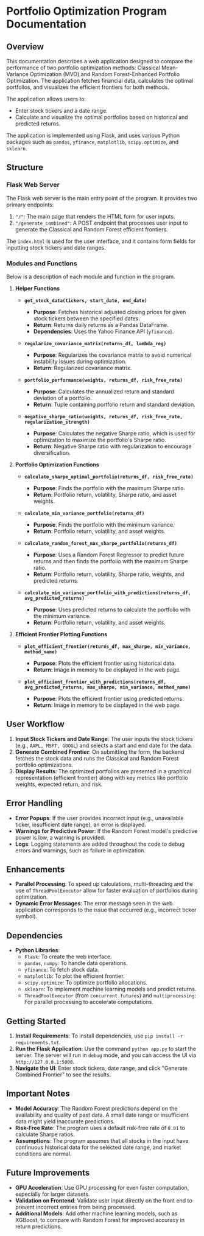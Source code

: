# Portfolio Optimization Program Documentation

## Overview

This documentation describes a web application designed to compare the performance of two portfolio optimization methods: Classical Mean-Variance Optimization (MVO) and Random Forest-Enhanced Portfolio Optimization. The application fetches financial data, calculates the optimal portfolios, and visualizes the efficient frontiers for both methods.

The application allows users to:
- Enter stock tickers and a date range.
- Calculate and visualize the optimal portfolios based on historical and predicted returns.

The application is implemented using Flask, and uses various Python packages such as `pandas`, `yfinance`, `matplotlib`, `scipy.optimize`, and `sklearn`.

## Structure

### Flask Web Server
The Flask web server is the main entry point of the program. It provides two primary endpoints:
1. `"/"`: The main page that renders the HTML form for user inputs.
2. `"/generate_combined"`: A POST endpoint that processes user input to generate the Classical and Random Forest efficient frontiers.

The `index.html` is used for the user interface, and it contains form fields for inputting stock tickers and date ranges.

### Modules and Functions
Below is a description of each module and function in the program.

1. **Helper Functions**
   - **`get_stock_data(tickers, start_date, end_date)`**
     - **Purpose**: Fetches historical adjusted closing prices for given stock tickers between the specified dates.
     - **Return**: Returns daily returns as a Pandas DataFrame.
     - **Dependencies**: Uses the Yahoo Finance API (`yfinance`).

   - **`regularize_covariance_matrix(returns_df, lambda_reg)`**
     - **Purpose**: Regularizes the covariance matrix to avoid numerical instability issues during optimization.
     - **Return**: Regularized covariance matrix.

   - **`portfolio_performance(weights, returns_df, risk_free_rate)`**
     - **Purpose**: Calculates the annualized return and standard deviation of a portfolio.
     - **Return**: Tuple containing portfolio return and standard deviation.

   - **`negative_sharpe_ratio(weights, returns_df, risk_free_rate, regularization_strength)`**
     - **Purpose**: Calculates the negative Sharpe ratio, which is used for optimization to maximize the portfolio's Sharpe ratio.
     - **Return**: Negative Sharpe ratio with regularization to encourage diversification.

2. **Portfolio Optimization Functions**
   - **`calculate_sharpe_optimal_portfolio(returns_df, risk_free_rate)`**
     - **Purpose**: Finds the portfolio with the maximum Sharpe ratio.
     - **Return**: Portfolio return, volatility, Sharpe ratio, and asset weights.

   - **`calculate_min_variance_portfolio(returns_df)`**
     - **Purpose**: Finds the portfolio with the minimum variance.
     - **Return**: Portfolio return, volatility, and asset weights.

   - **`calculate_random_forest_max_sharpe_portfolio(returns_df)`**
     - **Purpose**: Uses a Random Forest Regressor to predict future returns and then finds the portfolio with the maximum Sharpe ratio.
     - **Return**: Portfolio return, volatility, Sharpe ratio, weights, and predicted returns.

   - **`calculate_min_variance_portfolio_with_predictions(returns_df, avg_predicted_returns)`**
     - **Purpose**: Uses predicted returns to calculate the portfolio with the minimum variance.
     - **Return**: Portfolio return, volatility, and asset weights.

3. **Efficient Frontier Plotting Functions**
   - **`plot_efficient_frontier(returns_df, max_sharpe, min_variance, method_name)`**
     - **Purpose**: Plots the efficient frontier using historical data.
     - **Return**: Image in memory to be displayed in the web page.

   - **`plot_efficient_frontier_with_predictions(returns_df, avg_predicted_returns, max_sharpe, min_variance, method_name)`**
     - **Purpose**: Plots the efficient frontier using predicted returns.
     - **Return**: Image in memory to be displayed in the web page.

## User Workflow
1. **Input Stock Tickers and Date Range**: The user inputs the stock tickers (e.g., `AAPL, MSFT, GOOGL`) and selects a start and end date for the data.
2. **Generate Combined Frontier**: On submitting the form, the backend fetches the stock data and runs the Classical and Random Forest portfolio optimizations.
3. **Display Results**: The optimized portfolios are presented in a graphical representation (efficient frontier) along with key metrics like portfolio weights, expected return, and risk.

## Error Handling
- **Error Popups**: If the user provides incorrect input (e.g., unavailable ticker, insufficient date range), an error is displayed.
- **Warnings for Predictive Power**: If the Random Forest model's predictive power is low, a warning is provided.
- **Logs**: Logging statements are added throughout the code to debug errors and warnings, such as failure in optimization.

## Enhancements
- **Parallel Processing**: To speed up calculations, multi-threading and the use of `ThreadPoolExecutor` allow for faster evaluation of portfolios during optimization.
- **Dynamic Error Messages**: The error message seen in the web application corresponds to the issue that occurred (e.g., incorrect ticker symbol).

## Dependencies
- **Python Libraries**:
  - `Flask`: To create the web interface.
  - `pandas`, `numpy`: To handle data operations.
  - `yfinance`: To fetch stock data.
  - `matplotlib`: To plot the efficient frontier.
  - `scipy.optimize`: To optimize portfolio allocations.
  - `sklearn`: To implement machine learning models and predict returns.
  - `ThreadPoolExecutor` (from `concurrent.futures`) and `multiprocessing`: For parallel processing to accelerate computations.

## Getting Started
1. **Install Requirements**: To install dependencies, use `pip install -r requirements.txt`.
2. **Run the Flask Application**: Use the command `python app.py` to start the server. The server will run in `debug` mode, and you can access the UI via `http://127.0.0.1:5000`.
3. **Navigate the UI**: Enter stock tickers, date range, and click "Generate Combined Frontier" to see the results.

## Important Notes
- **Model Accuracy**: The Random Forest predictions depend on the availability and quality of past data. A small date range or insufficient data might yield inaccurate predictions.
- **Risk-Free Rate**: The program uses a default risk-free rate of `0.01` to calculate Sharpe ratios.
- **Assumptions**: The program assumes that all stocks in the input have continuous historical data for the selected date range, and market conditions are normal.

## Future Improvements
- **GPU Acceleration**: Use GPU processing for even faster computation, especially for larger datasets.
- **Validation on Frontend**: Validate user input directly on the front end to prevent incorrect entries from being processed.
- **Additional Models**: Add other machine learning models, such as XGBoost, to compare with Random Forest for improved accuracy in return predictions.

